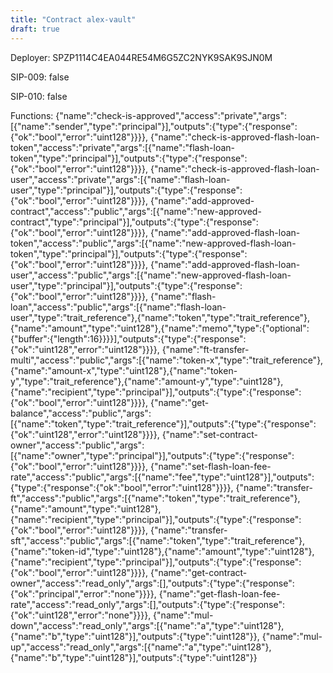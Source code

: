 ```yaml
---
title: "Contract alex-vault"
draft: true
---
```

Deployer: SPZP1114C4EA044RE54M6G5ZC2NYK9SAK9SJN0M

SIP-009: false

SIP-010: false

Functions:
{"name":"check-is-approved","access":"private","args":[{"name":"sender","type":"principal"}],"outputs":{"type":{"response":{"ok":"bool","error":"uint128"}}}}, {"name":"check-is-approved-flash-loan-token","access":"private","args":[{"name":"flash-loan-token","type":"principal"}],"outputs":{"type":{"response":{"ok":"bool","error":"uint128"}}}}, {"name":"check-is-approved-flash-loan-user","access":"private","args":[{"name":"flash-loan-user","type":"principal"}],"outputs":{"type":{"response":{"ok":"bool","error":"uint128"}}}}, {"name":"add-approved-contract","access":"public","args":[{"name":"new-approved-contract","type":"principal"}],"outputs":{"type":{"response":{"ok":"bool","error":"uint128"}}}}, {"name":"add-approved-flash-loan-token","access":"public","args":[{"name":"new-approved-flash-loan-token","type":"principal"}],"outputs":{"type":{"response":{"ok":"bool","error":"uint128"}}}}, {"name":"add-approved-flash-loan-user","access":"public","args":[{"name":"new-approved-flash-loan-user","type":"principal"}],"outputs":{"type":{"response":{"ok":"bool","error":"uint128"}}}}, {"name":"flash-loan","access":"public","args":[{"name":"flash-loan-user","type":"trait_reference"},{"name":"token","type":"trait_reference"},{"name":"amount","type":"uint128"},{"name":"memo","type":{"optional":{"buffer":{"length":16}}}}],"outputs":{"type":{"response":{"ok":"uint128","error":"uint128"}}}}, {"name":"ft-transfer-multi","access":"public","args":[{"name":"token-x","type":"trait_reference"},{"name":"amount-x","type":"uint128"},{"name":"token-y","type":"trait_reference"},{"name":"amount-y","type":"uint128"},{"name":"recipient","type":"principal"}],"outputs":{"type":{"response":{"ok":"bool","error":"uint128"}}}}, {"name":"get-balance","access":"public","args":[{"name":"token","type":"trait_reference"}],"outputs":{"type":{"response":{"ok":"uint128","error":"uint128"}}}}, {"name":"set-contract-owner","access":"public","args":[{"name":"owner","type":"principal"}],"outputs":{"type":{"response":{"ok":"bool","error":"uint128"}}}}, {"name":"set-flash-loan-fee-rate","access":"public","args":[{"name":"fee","type":"uint128"}],"outputs":{"type":{"response":{"ok":"bool","error":"uint128"}}}}, {"name":"transfer-ft","access":"public","args":[{"name":"token","type":"trait_reference"},{"name":"amount","type":"uint128"},{"name":"recipient","type":"principal"}],"outputs":{"type":{"response":{"ok":"bool","error":"uint128"}}}}, {"name":"transfer-sft","access":"public","args":[{"name":"token","type":"trait_reference"},{"name":"token-id","type":"uint128"},{"name":"amount","type":"uint128"},{"name":"recipient","type":"principal"}],"outputs":{"type":{"response":{"ok":"bool","error":"uint128"}}}}, {"name":"get-contract-owner","access":"read_only","args":[],"outputs":{"type":{"response":{"ok":"principal","error":"none"}}}}, {"name":"get-flash-loan-fee-rate","access":"read_only","args":[],"outputs":{"type":{"response":{"ok":"uint128","error":"none"}}}}, {"name":"mul-down","access":"read_only","args":[{"name":"a","type":"uint128"},{"name":"b","type":"uint128"}],"outputs":{"type":"uint128"}}, {"name":"mul-up","access":"read_only","args":[{"name":"a","type":"uint128"},{"name":"b","type":"uint128"}],"outputs":{"type":"uint128"}}
